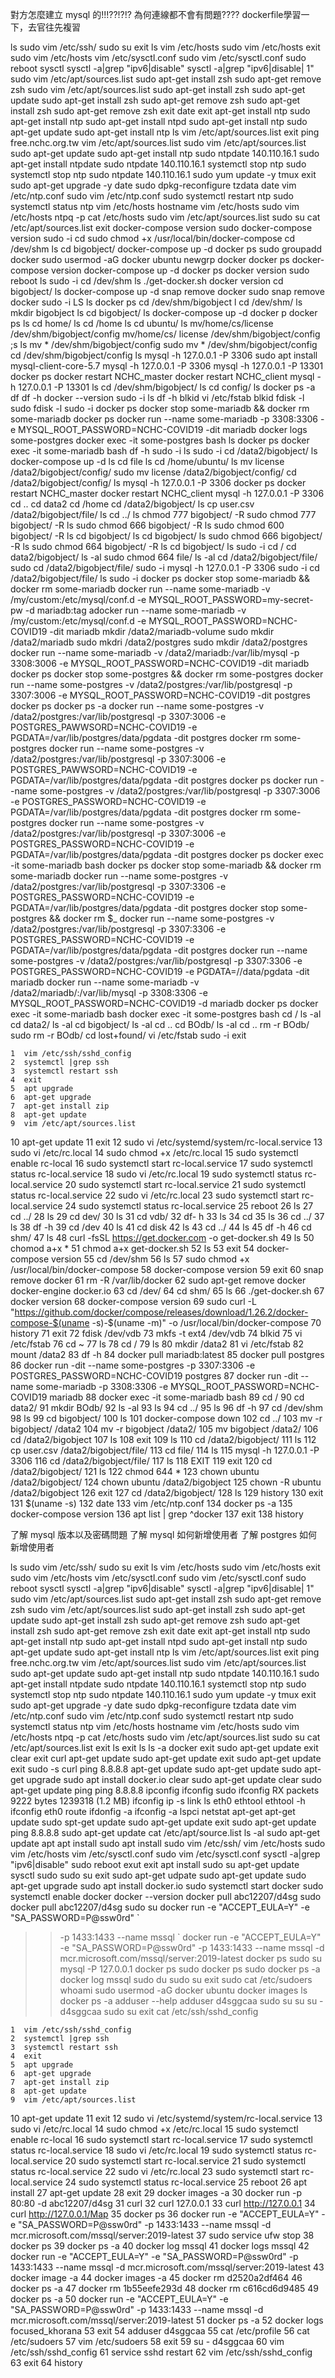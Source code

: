 對方怎麼建立 mysql 的!!!??!?!?
為何連線都不會有問題????
dockerfile學習一下，去官往先複習


ls
sudo vim /etc/ssh/
sudo su
exit
ls
vim /etc/hosts
sudo vim /etc/hosts
exit
sudo vim /etc/hosts
vim /etc/sysctl.conf 
sudo vim /etc/sysctl.conf 
sudo reboot
sysctl 
sysctl -a|grep "ipv6\|disable"
sysctl -a|grep "ipv6\|disable\| 1"
sudo vim /etc/apt/sources.list
sudo apt-get install zsh
sudo apt-get remove zsh
sudo vim /etc/apt/sources.list
sudo apt-get install zsh
sudo apt-get update
sudo apt-get install zsh
sudo apt-get remove zsh
sudo apt-get install zsh
sudo apt-get remove zsh
exit
date
exit
apt-get install ntp
sudo apt-get install ntp
sudo apt-get install ntpd
sudo apt-get install ntp
sudo apt-get update
sudo apt-get install ntp
ls
vim /etc/apt/sources.list
exit
ping free.nchc.org.tw
vim /etc/apt/sources.list
sudo vim /etc/apt/sources.list
sudo apt-get update
sudo apt-get install ntp
sudo ntpdate 140.110.16.1
sudo apt-get install ntpdate
sudo ntpdate 140.110.16.1
systemctl stop ntp
sudo systemctl stop ntp
sudo ntpdate 140.110.16.1
sudo yum update -y
tmux
exit
sudo apt-get upgrade -y
date
sudo dpkg-reconfigure tzdata 
date
vim /etc/ntp.conf 
sudo vim /etc/ntp.conf 
sudo systemctl restart ntp
sudo systemctl status ntp
vim /etc/hosts
hostname
vim /etc/hosts
sudo vim /etc/hosts
ntpq -p
cat /etc/hosts
sudo vim /etc/apt/sources.list
sudo su
cat /etc/apt/sources.list
exit
docker-compose version
sudo docker-compose version
sudo -i
cd sudo chmod +x /usr/local/bin/docker-compose
cd /dev/shm
ls
cd bigobject/
docker-compose up -d
docker ps
sudo groupadd docker
sudo usermod -aG docker ubuntu
newgrp docker
docker ps
docker-compose version
docker-compose up -d
docker ps
docker version
sudo reboot
ls
sudo -i
cd /dev/shm
ls
./get-docker.sh
docker version
cd bigobject/
ls
docker-compose up -d
snap remove docker
sudo snap remove docker
sudo -i
LS
ls
docker ps
cd /dev/shm/bigobject
l
cd /dev/shm/
ls
mkdir bigobject
ls
cd bigobject/
ls
docker-compose up -d
docker p
docker ps
ls
cd home/
ls
cd /home
ls
cd ubuntu/
ls
mv/home/cs/license /dev/shm/bigobject/config
mv/home/cs/ license /dev/shm/bigobject/config
;s
ls
mv * /dev/shm/bigobject/config
sudo mv * /dev/shm/bigobject/config
cd /dev/shm/bigobject/config
ls
mysql -h 127.0.0.1 -P 3306
sudo apt install mysql-client-core-5.7
mysql -h 127.0.0.1 -P 3306
mysql -h 127.0.0.1 -P 13301
docker ps
docker restart NCHC_master
docker restart NCHC_client 
mysql -h 127.0.0.1 -P 13301
ls
cd /dev/shm/bigobject/
ls
cd config/
ls
docker ps -a
df
df -h
docker --version
sudo -i
ls
df -h
blkid
vi /etc/fstab
blkid
fdisk -l
sudo fdisk -l
sudo -i
docker ps
docker stop some-mariadb && docker rm some-mariadb
docker ps
docker run --name some-mariadb -p 3308:3306 -e MYSQL_ROOT_PASSWORD=NCHC-COVID19 -dit mariadb
docker logs some-postgres 
docker exec -it some-postgres bash
ls
docker ps
docker exec -it some-mariadb bash
df -h
sudo -i
ls
sudo -i
cd /data2/bigobject/
ls
docker-compose up -d
ls
cd file
ls
cd /home/ubuntu/
ls
mv license /data2/bigobject/config/
sudo mv license /data2/bigobject/config/
cd /data2/bigobject/config/
ls
mysql -h 127.0.0.1 -P 3306
docker ps
docker restart NCHC_master
docker restart NCHC_client
mysql -h 127.0.0.1 -P 3306
cd ..
cd data2
cd /home
cd /data2/bigobject/
ls
cp user.csv /data2/bigobject/file/
ls
cd ../
ls
chmod 777 bigobject/ -R
sudo chmod 777 bigobject/ -R
ls
sudo chmod 666 bigobject/ -R
ls
sudo chmod 600 bigobject/ -R
ls
cd bigobject/
ls
cd bigobject/
ls
sudo chmod 666 bigobject/ -R
ls
sudo chmod 664 bigobject/ -R
ls
cd bigobject/
ls
sudo -i
cd /
cd data2/bigobject/
ls -al
sudo chmod 664 file/
ls -al
cd /data2/bigobject/file/
sudo cd /data2/bigobject/file/
sudo -i
mysql -h 127.0.0.1 -P 3306
sudo -i
cd /data2/bigobject/file/
ls
sudo -i
docker ps
docker stop some-mariadb && docker rm some-mariadb
docker run --name some-mariadb -v /my/custom:/etc/mysql/conf.d -e MYSQL_ROOT_PASSWORD=my-secret-pw -d mariadb:tag
adocker run --name some-mariadb -v /my/custom:/etc/mysql/conf.d -e MYSQL_ROOT_PASSWORD=NCHC-COVID19 -dit mariadb
mkdir /data2/mariadb-volume
sudo mkdir /data2/mariadb
sudo mkdri /data2/postgres
sudo mkdir /data2/postgres
docker run --name some-mariadb -v /data2/mariadb:/var/lib/mysql -p 3308:3006 -e MYSQL_ROOT_PASSWORD=NCHC-COVID19 -dit mariadb
docker ps
docker stop some-postgres && docker rm some-postgres
docker run --name some-postgres -v /data2/postgres:/var/lib/postgresql -p 3307:3006 -e MYSQL_ROOT_PASSWORD=NCHC-COVID19 -dit postgres
docker ps
docker ps -a
docker run --name some-postgres -v /data2/postgres:/var/lib/postgresql -p 3307:3006 -e POSTGRES_PAWWSORD=NCHC-COVID19 -e PGDATA=/var/lib/postgres/data/pgdata -dit postgres
docker rm some-postgres
docker run --name some-postgres -v /data2/postgres:/var/lib/postgresql -p 3307:3006 -e POSTGRES_PAWWSORD=NCHC-COVID19 -e PGDATA=/var/lib/postgres/data/pgdata -dit postgres
docker ps
docker run --name some-postgres -v /data2/postgres:/var/lib/postgresql -p 3307:3006 -e POSTGRES_PASSWORD=NCHC-COVID19 -e PGDATA=/var/lib/postgres/data/pgdata -dit postgres
docker rm some-postgres
docker run --name some-postgres -v /data2/postgres:/var/lib/postgresql -p 3307:3006 -e POSTGRES_PASSWORD=NCHC-COVID19 -e PGDATA=/var/lib/postgres/data/pgdata -dit postgres
docker ps
docker exec -it some-mariadb bash
docker ps
docker stop some-mariadb && docker rm some-mariadb
docker run --name some-postgres -v /data2/postgres:/var/lib/postgresql -p 3307:3306 -e POSTGRES_PASSWORD=NCHC-COVID19 -e PGDATA=/var/lib/postgres/data/pgdata -dit postgres
docker stop some-postgres && docker rm $_
docker run --name some-postgres -v /data2/postgres:/var/lib/postgresql -p 3307:3306 -e POSTGRES_PASSWORD=NCHC-COVID19 -e PGDATA=/var/lib/postgres/data/pgdata -dit postgres
docker run --name some-postgres -v /data2/postgres:/var/lib/postgresql -p 3307:3306 -e POSTGRES_PASSWORD=NCHC-COVID19 -e PGDATA=//data/pgdata -dit mariadb
docker run --name some-mariadb -v /data2/mariadb/:/var/lib/mysql -p 3308:3306 -e MYSQL_ROOT_PASSWORD=NCHC-COVID19 -d mariadb
docker ps
docker exec -it some-mariadb bash
docker exec -it some-postgres bash
cd /
ls -al
cd data2/
ls -al
cd bigobject/
ls -al
cd ..
cd BOdb/
ls -al
cd ..
rm -r BOdb/
sudo rm -r BOdb/
cd lost+found/
vi /etc/fstab
sudo -i
exit














    1  vim /etc/ssh/sshd_config
    2  systemctl |grep ssh
    3  systemctl restart ssh
    4  exit
    5  apt upgrade
    6  apt-get upgrade
    7  apt-get install zip
    8  apt-get update
    9  vim /etc/apt/sources.list
   10  apt-get update
   11  exit
   12  sudo vi /etc/systemd/system/rc-local.service
   13  sudo vi /etc/rc.local
   14  sudo chmod +x /etc/rc.local
   15  sudo systemctl enable rc-local
   16  sudo systemctl start rc-local.service
   17  sudo systemctl status rc-local.service
   18  sudo vi /etc/rc.local
   19  sudo systemctl status rc-local.service
   20  sudo systemctl start rc-local.service
   21  sudo systemctl status rc-local.service
   22  sudo vi /etc/rc.local
   23  sudo systemctl start rc-local.service
   24  sudo systemctl status rc-local.service
   25  reboot
   26  ls
   27  cd ../
   28  ls
   29  cd dev/
   30  ls
   31  cd vdb/
   32  df- h
   33  ls
   34  cd
   35  ls
   36  cd ../
   37  ls
   38  df -h
   39  cd /dev
   40  ls
   41  cd disk
   42  ls
   43  cd ../
   44  ls
   45  df -h
   46  cd shm/
   47  ls
   48  curl -fsSL https://get.docker.com -o get-docker.sh
   49  ls
   50  chomod a+x *
   51  chmod a+x get-docker.sh
   52  ls
   53  exit
   54  docker-compose version
   55  cd /dev/shm
   56  ls
   57  sudo chmod +x /usr/local/bin/docker-compose
   58  docker-compose version
   59  exit
   60  snap remove docker
   61  rm -R /var/lib/docker
   62  sudo apt-get remove docker docker-engine docker.io
   63  cd /dev/
   64  cd shm/
   65  ls
   66  ./get-docker.sh
   67  docker version
   68  docker-compose version
   69  sudo curl -L "https://github.com/docker/compose/releases/download/1.26.2/docker-compose-$(uname -s)-$(uname -m)" -o /usr/local/bin/docker-compose
   70  history
   71  exit
   72  fdisk /dev/vdb
   73  mkfs -t ext4 /dev/vdb
   74  blkid
   75  vi /etc/fstab
   76  cd ~
   77  ls
   78  cd /
   79  ls
   80  mkdir /data2
   81  vi /etc/fstab
   82  mount /data2
   83  df -h
   84  docker pull mariadb:latest
   85  docker pull postgres
   86  docker run -dit --name some-postgres -p 3307:3306 -e POSTGRES_PASSWORD=NCHC-COVID19 postgres
   87  docker run -dit --name some-mariadb -p 3308:3306 -e MYSQL_ROOT_PASSWORD=NCHC-COVID19 mariadb
   88  docker exec -it some-mariadb bash
   89  cd /
   90  cd data2/
   91  mkdir BOdb/
   92  ls -al
   93  ls
   94  cd ../
   95  ls
   96  df -h
   97  cd /dev/shm
   98  ls
   99  cd bigobject/
  100  ls
  101  docker-compose down
  102  cd ../
  103  mv -r bigobject/ /data2
  104  mv -r bigobject /data2/
  105  mv bigobject /data2/
  106  cd /data2/bigobject
  107  ls
  108  exit
  109  ls
  110  cd /data2/bigobject/
  111  ls
  112  cp user.csv /data2/bigobject/file/
  113  cd file/
  114  ls
  115  mysql -h 127.0.0.1 -P 3306
  116  cd /data2/bigobject/file/
  117  ls
  118  EXIT
  119  exit
  120  cd /data2/bigobject/
  121  ls
  122  chmod 644 *
  123  chown ubuntu /data2/bigobject/
  124  chown ubuntu /data2/bigobject
  125  chown -R ubuntu /data2/bigobject
  126  exit
  127  cd /data2/bigobject/
  128  ls
  129  history
  130  exit
  131  $(uname -s)
  132  date
  133  vim /etc/ntp.conf
  134  docker ps -a
  135  docker-compose version
  136  apt list | grep ^docker
  137  exit
  138  history











了解 mysql 版本以及密碼問題
了解 mysql 如何新增使用者
了解 postgres 如何新增使用者


ls
sudo vim /etc/ssh/
sudo su
exit
ls
vim /etc/hosts
sudo vim /etc/hosts
exit
sudo vim /etc/hosts
vim /etc/sysctl.conf 
sudo vim /etc/sysctl.conf 
sudo reboot
sysctl 
sysctl -a|grep "ipv6\|disable"
sysctl -a|grep "ipv6\|disable\| 1"
sudo vim /etc/apt/sources.list
sudo apt-get install zsh
sudo apt-get remove zsh
sudo vim /etc/apt/sources.list
sudo apt-get install zsh
sudo apt-get update
sudo apt-get install zsh
sudo apt-get remove zsh
sudo apt-get install zsh
sudo apt-get remove zsh
exit
date
exit
apt-get install ntp
sudo apt-get install ntp
sudo apt-get install ntpd
sudo apt-get install ntp
sudo apt-get update
sudo apt-get install ntp
ls
vim /etc/apt/sources.list
exit
ping free.nchc.org.tw
vim /etc/apt/sources.list
sudo vim /etc/apt/sources.list
sudo apt-get update
sudo apt-get install ntp
sudo ntpdate 140.110.16.1
sudo apt-get install ntpdate
sudo ntpdate 140.110.16.1
systemctl stop ntp
sudo systemctl stop ntp
sudo ntpdate 140.110.16.1
sudo yum update -y
tmux
exit
sudo apt-get upgrade -y
date
sudo dpkg-reconfigure tzdata 
date
vim /etc/ntp.conf 
sudo vim /etc/ntp.conf 
sudo systemctl restart ntp
sudo systemctl status ntp
vim /etc/hosts
hostname
vim /etc/hosts
sudo vim /etc/hosts
ntpq -p
cat /etc/hosts
sudo vim /etc/apt/sources.list
sudo su
cat /etc/apt/sources.list
exit
ls
exit
ls
ls -a
docker
exit
sudo apt-get update
exit
clear
exit
curl
apt-get update
sudo apt-get update
exit
sudo apt-get update
exit
sudo -s
curl
ping 8.8.8.8
apt-get update
sudo apt-get update
sudo apt-get upgrade
sudo apt install docker.io
clear
sudo apt-get update
clear
sudo apt-get update
ping
ping 8.8.8.8
ipconfig
ifconfig
sudo ifconfig
RX packets 9222  bytes 1239318 (1.2 MB)
ifconfig 
ip -s link ls eth0
ethtool
ethtool -h
ifconfig eth0
route
ifdonfig -a
ifconfig -a
lspci
netstat
apt-get
apt-get update
sudo spt-get update
sudo apt-get update
exit
sudo apt-get update
ping 8.8.8.8
sudo apt-get update
cat /etc/apt/source.list
ls -al
sudo apt-get update
apt
apt install
sudo apt install
sudo vim /etc/ssh/
vim /etc/hosts
sudo vim /etc/hosts
vim /etc/sysctl.conf 
sudo vim /etc/sysctl.conf 
sysctl -a|grep "ipv6\|disable"
sudo reboot
exut
exit
apt install
sudo su
apt-get update
sysctl
sudo
sudo su
exit
sudo apt-get udpate
sudo apt-get update
sudo apt-get upgrade
sudo apt install docker.io
sudo systemctl start docker
sudo systemctl enable docker
docker --version
docker pull abc12207/d4sg
sudo docker pull abc12207/d4sg
sudo su
docker run -e "ACCEPT_EULA=Y" -e "SA_PASSWORD=P@ssw0rd" `
>>    -p 1433:1433 --name mssql `
docker run -e "ACCEPT_EULA=Y" -e "SA_PASSWORD=P@ssw0rd" -p 1433:1433 --name mssql -d mcr.microsoft.com/mssql/server:2019-latest
docker ps
sudo su
mysql -P 127.0.0.1
docker ps
sudo docker ps
sudo docker ps -a
docker log mssql
sudo du
sudo su
exit
sudo cat /etc/sudoers
whoami
sudo usermod -aG docker ubuntu
docker images ls
docker ps -a
adduser --help
adduser d4sggcaa
sudo su
su
su - d4sggcaa
sudo su
exit
cat /etc/ssh/sshd_config








    1  vim /etc/ssh/sshd_config
    2  systemctl |grep ssh
    3  systemctl restart ssh
    4  exit
    5  apt upgrade
    6  apt-get upgrade
    7  apt-get install zip
    8  apt-get update
    9  vim /etc/apt/sources.list
   10  apt-get update
   11  exit
   12  sudo vi /etc/systemd/system/rc-local.service
   13  sudo vi /etc/rc.local
   14  sudo chmod +x /etc/rc.local
   15  sudo systemctl enable rc-local
   16  sudo systemctl start rc-local.service
   17  sudo systemctl status rc-local.service
   18  sudo vi /etc/rc.local
   19  sudo systemctl status rc-local.service
   20  sudo systemctl start rc-local.service
   21  sudo systemctl status rc-local.service
   22  sudo vi /etc/rc.local
   23  sudo systemctl start rc-local.service
   24  sudo systemctl status rc-local.service
   25  reboot
   26  apt install
   27  apt-get update
   28  exit
   29  docker images -a
   30  docker run -p 80:80 -d abc12207/d4sg
   31  curl
   32  curl 127.0.0.1
   33  curl http://127.0.0.1
   34  curl http://127.0.0.1/Map
   35  docker ps
   36  docker run -e "ACCEPT_EULA=Y" -e "SA_PASSWORD=P@ssw0rd" -p 1433:1433 --name mssql -d mcr.microsoft.com/mssql/server:2019-latest
   37  sudo service ufw stop
   38  docker ps
   39  docker ps -a
   40  docker log mssql
   41  docker logs mssql
   42  docker run -e "ACCEPT_EULA=Y" -e "SA_PASSWORD=P@ssw0rd" -p 1433:1433 --name mssql -d mcr.microsoft.com/mssql/server:2019-latest
   43  docker image -a
   44  docker images -a
   45  docker rm d2520a2df464
   46  docker ps -a
   47  docker rm 1b55eefe293d
   48  docker rm c616cd6d9485
   49  docker ps -a
   50  docker run -e "ACCEPT_EULA=Y" -e "SA_PASSWORD=P@ssw0rd" -p 1433:1433 --name mssql -d mcr.microsoft.com/mssql/server:2019-latest
   51  docker ps -a
   52  docker logs focused_khorana
   53  exit
   54  adduser d4sggcaa
   55  cat /etc/profile
   56  cat /etc/sudoers
   57  vim /etc/sudoers
   58  exit
   59  su - d4sggcaa
   60  vim /etc/ssh/sshd_config
   61  service sshd restart
   62  vim /etc/ssh/sshd_config
   63  exit
   64  history



